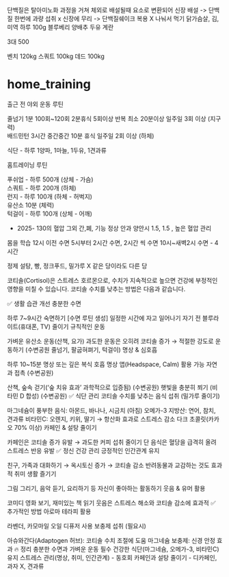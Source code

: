 단백질은 탈아미노화 과정을 거쳐 체외로 배설될때 요소로 변환되어 신장 배설 -> 단백질 한번에 과량 섭취 x 신장에 무리 -> 단백질쉐이크 복용 X
나눠서 먹기 닭가슴살, 김, 미역 하루 100g 
블루베리 양배추 두유 계란

3대 500

벤치 120kg
스쿼트 100kg
데드 100kg 

# home_training
출근 전 야외 운동 루틴

줄넘기 1분 100회~120회 2분휴식 5회이상 반복 최소 20분이상 일주일 3회 이상 (지구력)     
배드민턴 3시간 중간중간 10분 휴식 일주일 2회 이상 (하체) 

식단 - 하루 1양파, 1마늘, 1두유, 1견과류

홈트레이닝 루틴     
     
푸쉬업 - 하루 500개 (상체 - 가슴)    
스쿼트 - 하루 200개 (하체)    
런지 - 하루 100개 (하체 - 허벅지)     
유산소 10분 (체력)    
턱걸이 - 하루 100개 (상체 - 어깨)     

- 2025- 130의 혈압 그외 간,폐, 기능 정상 안과 양안시 1.5, 1.5 , 높은 혈압 관리

몸을 학습 
12시 이전 수면 5시부터 2시간 수면, 2시간 씩 수면 
10시~새벽2시 수면 - 4시간 

정제 설탕, 빵, 정크푸드, 밀가루 X
같은 당이라도 다른 당

코티솔(Cortisol)은 스트레스 호르몬으로, 수치가 지속적으로 높으면 건강에 부정적인 영향을 미칠 수 있습니다. 코티솔 수치를 낮추는 방법은 다음과 같습니다.

✅ 생활 습관 개선
충분한 수면

하루 7~9시간 숙면하기 [수면 루틴 생성] 
일정한 시간에 자고 일어나기
자기 전 블루라이트(휴대폰, TV) 줄이기
규칙적인 운동

가벼운 유산소 운동(산책, 요가)
과도한 운동은 오히려 코티솔 증가 → 적절한 강도로 운동하기 (수변공원 줄넘기, 팔굽혀펴기, 턱걸이)
명상 & 심호흡

하루 10~15분 명상 또는 깊은 복식 호흡
명상 앱(Headspace, Calm) 활용 가능 
자연과 접촉 (수변공원)

산책, 숲속 걷기(‘숲 치유 효과’ 과학적으로 입증됨) (수변공원)
햇빛을 충분히 쬐기 (비타민 D 합성) (수변공원)
✅ 식단 관리
코티솔 수치를 낮추는 음식 섭취 (밀가루 줄이기)

마그네슘이 풍부한 음식: 아몬드, 바나나, 시금치 (아침)
오메가-3 지방산: 연어, 참치, 견과류
비타민C: 오렌지, 키위, 딸기 → 항산화 효과로 스트레스 감소
다크 초콜릿(카카오 70% 이상)
카페인 & 설탕 줄이기

카페인은 코티솔 증가 유발 → 과도한 커피 섭취 줄이기
단 음식은 혈당을 급격히 올려 스트레스 반응 유발
✅ 정신 건강 관리
긍정적인 인간관계 유지

친구, 가족과 대화하기 → 옥시토신 증가 → 코티솔 감소
반려동물과 교감하는 것도 효과적
취미 생활 즐기기

그림 그리기, 음악 듣기, 요리하기 등 자신이 좋아하는 활동하기
웃음 & 유머 활용

코미디 영화 보기, 재미있는 책 읽기
웃음은 스트레스 해소와 코티솔 감소에 효과적
✅ 추가적인 방법
아로마 테라피 활용

라벤더, 카모마일 오일 디퓨저 사용
보충제 섭취 (필요시)

아슈와간다(Adaptogen 허브): 코티솔 수치 조절에 도움
마그네슘 보충제: 신경 안정 효과
🔥 정리
충분한 수면과 가벼운 운동 필수
건강한 식단(마그네슘, 오메가-3, 비타민C) 유지
스트레스 관리(명상, 취미, 인간관계) - 동호회 
카페인과 설탕 줄이기 - 디카페인, 과자 X, 견과류
